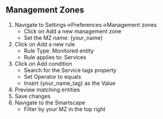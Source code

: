 ## Management Zones

1. Navigate to Settings->Preferences->Management zones
    * Click on Add a new management zone
    * Set the MZ name: {your_name}
2. Click on Add a new rule
    * Rule Type: Monitored entity
    * Rule applies to: Services 
3. Click on Add condition
    * Search for the Service tags property
    * Set Operator to equals
    * Insert {your_name_tag} as the Value
4. Preview matching entities 
5. Save changes  
6. Navigate to the Smartscape
    * Filter by your MZ in the top right
